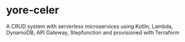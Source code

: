 # yore-celer
A CRUD system with serverless microservices using Kotlin, Lambda, DynamoDB, API Gateway, Stepfunction and provisioned with Terraform
